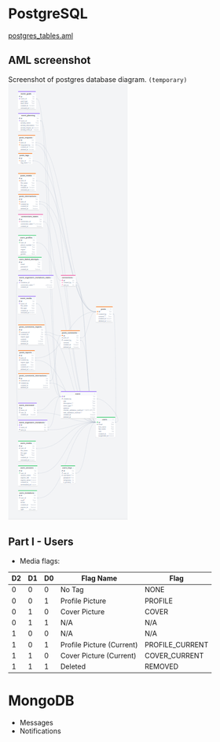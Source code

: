 # PostgreSQL
[postgres_tables.aml](./postgres_tables.aml)
## AML screenshot
Screenshot of postgres database diagram. `(temporary)` <br>
![AML screenshot](./2024-07-08_18-41.png)

## Part I - Users
- Media flags:

| D2 | D1 | D0 | Flag Name                | Flag            |
|----|----|----|--------------------------|-----------------|
| 0  | 0  | 0  | No Tag                   | NONE            |
| 0  | 0  | 1  | Profile Picture          | PROFILE         |
| 0  | 1  | 0  | Cover Picture            | COVER           |
| 0  | 1  | 1  | N/A                      | N/A             |
| 1  | 0  | 0  | N/A                      | N/A             |
| 1  | 0  | 1  | Profile Picture (Current)| PROFILE_CURRENT |
| 1  | 1  | 0  | Cover Picture (Current)  | COVER_CURRENT   |
| 1  | 1  | 1  | Deleted                  | REMOVED         |


# MongoDB
- Messages
- Notifications

